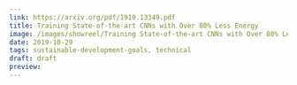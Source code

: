 ```yaml
---
link: https://arxiv.org/pdf/1910.13349.pdf
title: Training State-of-the-art CNNs with Over 80% Less Energy
image: /images/showreel/Training State-of-the-art CNNs with Over 80% Less Energy.jpg
date: 2019-10-29
tags: sustainable-development-goals, technical
draft: draft
preview:
---
```



